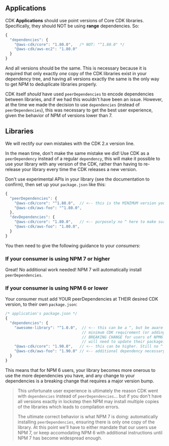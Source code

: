 ## Applications 

CDK **Applications** should use point versions of Core CDK libraries. Specifically, they should NOT be using **range** dependencies. So:

```js
{ 
  "dependencies": {
    "@aws-cdk/core": "1.80.0",   /* NOT: "^1.80.0" */
    "@aws-cdk/aws-ec2": "1.80.0"
  }
}
```

And all versions should be the same. This is necessary because it is required that only exactly *one* copy of the CDK libraries exist in your dependency tree, and having all versions exactly the same is the only way to get NPM to deduplicate libraries properly.

CDK itself *should* have used `peerDependencies` to encode dependencies between libraries, and if we had this wouldn't have been an issue. However, at the time we made the decision to use `dependencies` (instead of `peerDependencies`), this was necessary to get the best user experience, given the behavior of NPM of versions lower than 7.

## Libraries

We will rectify our own mistakes with the CDK 2.x version line.

In the mean time, don't make the same mistake we did! Use CDK as a `peerDependency` instead of a regular `dependency`, this will make it possible to use your library with any version of the CDK, rather than having to re-release your library every time the CDK releases a new version.

Don't use experimental APIs in your library (see the documentation to confirm), then set up your `package.json` like this:

```js
{
  "peerDependencies": {
    "@aws-cdk/core": "^1.80.0",  // <-- this is the MINIMUM version you support
    "@aws-cdk/aws-foo": "^1.80.0", 
  },
  "devDependencies": {
    "@aws-cdk/core": "1.80.0",   // <-- purposely no ^ here to make sure you test against the minimum version
    "@aws-cdk/aws-foo": "1.80.0", 
  }
}
```

You then need to give the following guidance to your *consumers*:

### If your consumer is using NPM 7 or higher

Great! No additional work needed! NPM 7 will automatically install `peerDependencies`.

### If your consumer is using NPM 6 or lower

Your consumer must add YOUR peerDependencies at THEIR desired CDK version, to their own `package.json`:

```js
/* application's package.json */
{
  "dependencies": {
    "awesome-library": "^1.0.0",  // <-- this can be a ^, but be aware that bumping your library's
                                  // minimum CDK requirement (or adding dependencies) will be a 
                                  // BREAKING CHANGE for users of NPM6 and older (because they
                                  // will need to update their package.json), requiring a major version bump
    "@aws-cdk/core": "1.90.0",   // <-- this can be higher. Still no ^
    "@aws-cdk/aws-foo": "1.90.0" // <-- additional dependency necessary because of 'awesome-library'
  }
}
```

This means that for NPM 6 users, your library becomes more onerous to use the more dependencies you have,
and any change to your dependencies is a breaking change that requires a major version bump.

> This unfortunate user experience is ultimately the reason CDK went with `dependencies` instead of `peerDependencies`...
> but if you don't have all versions exactly in lockstep then NPM may install multiple copies of the libraries
> which leads to compilation errors. 
>
> The ultimate correct behavior is what NPM 7 is doing: automatically installing `peerDependencies`, ensuring there is
> only one copy of the library. At this point we'll have to either mandate that our users use NPM 7, or keep accomodating NPM 6 
> with additional instructions until NPM 7 has become widespread enough.